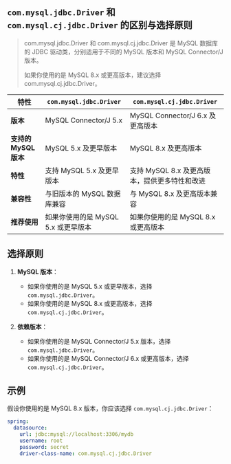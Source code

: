 `com.mysql.jdbc.Driver` 和 `com.mysql.cj.jdbc.Driver` 的区别与选择原则
---

> com.mysql.jdbc.Driver 和 com.mysql.cj.jdbc.Driver 是 MySQL 数据库的 JDBC 驱动类，分别适用于不同的 MySQL 版本和 MySQL Connector/J 版本。
>
> 如果你使用的是 MySQL 8.x 或更高版本，建议选择 com.mysql.cj.jdbc.Driver。



| 特性               | `com.mysql.jdbc.Driver`            | `com.mysql.cj.jdbc.Driver`          |
|--------------------|-------------------------------------|-------------------------------------|
| **版本**           | MySQL Connector/J 5.x               | MySQL Connector/J 6.x 及更高版本    |
| **支持的 MySQL 版本** | MySQL 5.x 及更早版本            | MySQL 8.x 及更高版本                |
| **特性**           | 支持 MySQL 5.x 及更早版本           | 支持 MySQL 8.x 及更高版本，提供更多特性和改进 |
| **兼容性**         | 与旧版本的 MySQL 数据库兼容         | 与 MySQL 8.x 及更高版本兼容         |
| **推荐使用**       | 如果你使用的是 MySQL 5.x 或更早版本 | 如果你使用的是 MySQL 8.x 或更高版本 |

## 选择原则

1. **MySQL 版本**：
   - 如果你使用的是 MySQL 5.x 或更早版本，选择 `com.mysql.jdbc.Driver`。
   - 如果你使用的是 MySQL 8.x 或更高版本，选择 `com.mysql.cj.jdbc.Driver`。

2. **依赖版本**：
   - 如果你使用的是 MySQL Connector/J 5.x 版本，选择 `com.mysql.jdbc.Driver`。
   - 如果你使用的是 MySQL Connector/J 6.x 或更高版本，选择 `com.mysql.cj.jdbc.Driver`。

## 示例

假设你使用的是 MySQL 8.x 版本，你应该选择 `com.mysql.cj.jdbc.Driver`：

```yaml
spring:
  datasource:
    url: jdbc:mysql://localhost:3306/mydb
    username: root
    password: secret
    driver-class-name: com.mysql.cj.jdbc.Driver
```
